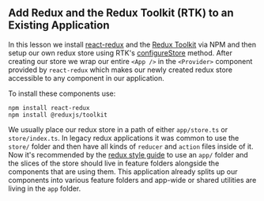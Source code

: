 ## Add Redux and the Redux Toolkit (RTK) to an Existing Application

In this lesson we install [react-redux](https://react-redux.js.org/) and the [Redux Toolkit](https://redux-toolkit.js.org/) via NPM and then setup our own redux store using RTK's [configureStore](https://redux-toolkit.js.org/api/configureStore) method. After creating our store we wrap our entire `<App />` in the `<Provider>` component provided by `react-redux` which makes our newly created redux store accessible to any component in our application.

To install these components use:

```
npm install react-redux
npm install @reduxjs/toolkit
```

We usually place our redux store in a path of either `app/store.ts` or `store/index.ts`.
In legacy redux applications it was common to use the `store/` folder and then have all kinds of `reducer` and `action` files inside of it. Now it's recommended by the [redux style guide](https://redux.js.org/style-guide/style-guide) to use an `app/` folder and the slices of the store should live in feature folders alongside the components that are using them. This application already splits up our components into various feature folders and app-wide or shared utilities are living in the `app` folder.
